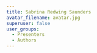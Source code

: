 ```yaml
---
title: Sabrina Redwing Saunders
avatar_filename: avatar.jpg
superuser: false
user_groups:
  - Presenters
  - Authors
---
```

